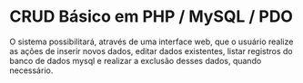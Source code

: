 # CRUD Básico em PHP / MySQL / PDO #

O sistema possibilitará, através de uma interface web, que o usuário realize as ações de inserir novos dados, editar dados existentes, listar registros do banco de dados mysql e realizar a exclusão desses dados, quando necessário.
